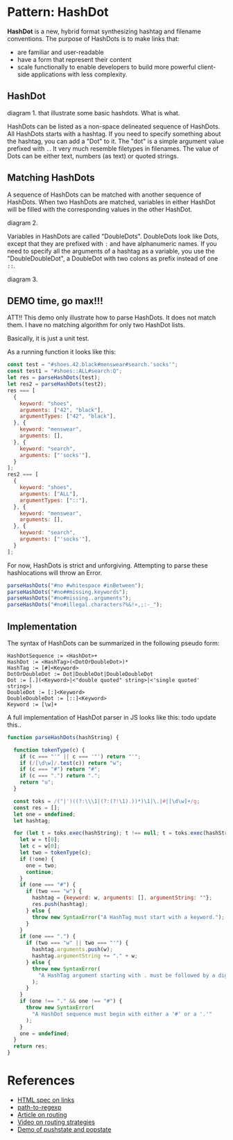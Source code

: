 # Pattern: HashDot

**HashDot** is a new, hybrid format synthesizing hashtag and filename conventions.
The purpose of HashDots is to make links that:
 * are familiar and user-readable
 * have a form that represent their content
 * scale functionally to enable developers to build more powerful client-side applications
   with less complexity.

## HashDot

diagram 1. that illustrate some basic hashdots.
What is what.

HashDots can be listed as a non-space delineated sequence of HashDots.
All HashDots starts with a hashtag.
If you need to specify something about the hashtag, you can add a "Dot" to it.
The "dot" is a simple argument value prefixed with `.`. It very much resemble filetypes in filenames.
The value of Dots can be either text, numbers (as text) or quoted strings.

## Matching HashDots

A sequence of HashDots can be matched with another sequence of HashDots.
When two HashDots are matched, variables in either HashDot will be filled with the corresponding
values in the other HashDot.

diagram 2.

Variables in HashDots are called "DoubleDots".
DoubleDots look like Dots, except that they are prefixed with `:` and have alphanumeric names.
If you need to specify all the arguments of a hashtag as a variable, you use the "DoubleDoubleDot",
a DoubleDot with two colons as prefix instead of one `::`.

diagram 3.


## DEMO time, go max!!!

ATT!! This demo only illustrate how to parse HashDots. It does not match them. 
I have no matching algorithm for only two HashDot lists.

Basically, it is just a unit test.

As a running function it looks like this:
```javascript
const test = "#shoes.42.black#menswear#search.'socks'";
const test1 = "#shoes::ALL#search:Q";
let res = parseHashDots(test);
let res2 = parseHashDots(test2);
res === [
  {
    keyword: "shoes",
    arguments: ["42", "black"],
    argumentTypes: ["42", "black"],
  }, {
    keyword: "menswear",
    arguments: [],
  }, {
    keyword: "search",
    arguments: ["'socks'"],
  }
];
res2 === [
  {
    keyword: "shoes",
    arguments: ["ALL"],
    argumentTypes: ["::"],
  }, {
    keyword: "menswear",
    arguments: [],
  }, {
    keyword: "search",
    arguments: ["'socks'"],
  }
];
```
For now, HashDots is strict and unforgiving. Attempting to parse these hashlocations will throw an Error.
```javascript
parseHashDots("#no #whitespace #inBetween");
parseHashDots("#no##missing.keywords");
parseHashDots("#no#missing..arguments");
parseHashDots("#no#illegal.characters?%&!¤,;:-_");
```

## Implementation

The syntax of HashDots can be summarized in the following pseudo form:
```
HashDotSequence := <HashDot>+
HashDot := <HashTag>(<DotOrDoubleDot>)*
HashTag := [#]<Keyword>
DotOrDoubleDot := Dot|DoubleDot|DoubleDoubleDot
Dot := [.](<Keyword>|<"double quoted" string>|<'single quoted' string>)
DoubleDot := [:]<Keyword>
DoubleDoubleDot := [::]<Keyword>
Keyword := [\w]+
```

A full implementation of HashDot parser in JS looks like this:
todo update this..

```javascript
function parseHashDots(hashString) {

  function tokenType(c) {
    if (c === "'" || c === '"') return "'";
    if (/[\d\w]/.test(c)) return "w";
    if (c === "#") return "#";
    if (c === ".") return ".";
    return "u";
  }

  const toks = /("|')((?:\\\1|(?:(?!\1).))*)\1|\.|#|[\d\w]+/g;
  const res = [];
  let one = undefined;
  let hashtag;

  for (let t = toks.exec(hashString); t !== null; t = toks.exec(hashString)) {
    let w = t[0];
    let c = w[0];
    let two = tokenType(c);
    if (!one) {
      one = two;
      continue;
    }
    if (one === "#") {
      if (two === "w") {
        hashtag = {keyword: w, arguments: [], argumentString: ""};
        res.push(hashtag);
      } else {
        throw new SyntaxError("A HashTag must start with a keyword.");
      }
    }
    if (one === ".") {
      if (two === "w" || two === "'") {
        hashtag.arguments.push(w);
        hashtag.argumentString += "." + w;
      } else {
        throw new SyntaxError(
          "A HashTag argument starting with . must be followed by a digitword or a \"/'string."
        );
      }
    }
    if (one !== "." && one !== "#") {
      throw new SyntaxError(
        "A HashDot sequence must begin with either a '#' or a '.'"
      );
    }
    one = undefined;
  }
  return res;
}
```

# References

 * [HTML spec on links](https://www.w3.org/TR/html4/struct/links.html)
 * [path-to-regexp](https://github.com/pillarjs/path-to-regexp)
 * [Article on routing](http://krasimirtsonev.com/blog/article/deep-dive-into-client-side-routing-navigo-pushstate-hash)
 * [Video on routing strategies](https://codecraft.tv/courses/angular/routing/routing-strategies/)
 * [Demo of pushstate and popstate](https://geeklaunch.net/pushstate-and-popstate/)